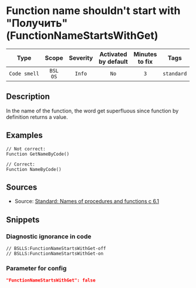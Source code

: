 # Function name shouldn't start with "Получить" (FunctionNameStartsWithGet)

 |     Type     |        Scope        | Severity | Activated<br>by default | Minutes<br>to fix |    Tags    |
 |:------------:|:-------------------:|:--------:|:-----------------------------:|:-----------------------:|:----------:|
 | `Code smell` | `BSL`<br>`OS` |  `Info`  |             `No`              |           `3`           | `standard` | 

<!-- Блоки выше заполняются автоматически, не трогать -->
## Description

In the name of the function, the word get superfluous since function by definition returns a value.

## Examples
```bsl
// Not correct: 
Function GetNameByCode()

// Correct: 
Function NameByCode()
```


## Sources
* Source: [Standard: Names of procedures and functions c 6.1](https://its.1c.ru/db/v8std#content:647:hdoc)

## Snippets

<!-- Блоки ниже заполняются автоматически, не трогать -->
### Diagnostic ignorance in code

```bsl
// BSLLS:FunctionNameStartsWithGet-off
// BSLLS:FunctionNameStartsWithGet-on
```

### Parameter for config

```json
"FunctionNameStartsWithGet": false
```
